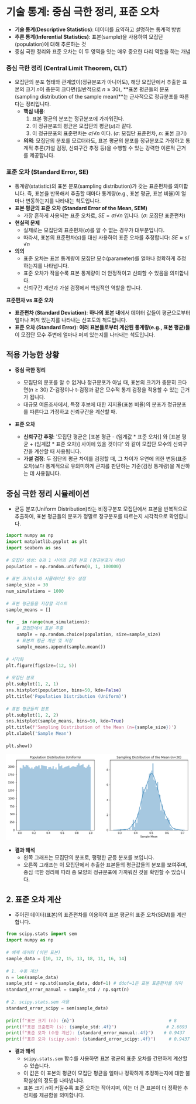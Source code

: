 # 기술 통계: 중심 극한 정리, 표준 오차

- **기술 통계(Descriptive Statistics)**: 데이터를 요약하고 설명하는 통계적 방법
- **추론 통계(Inferential Statistics)**: 표본(sample)을 사용하여 모집단(population)에 대해 추론하는 것
- 중심 극한 정리와 표준 오차는 이 두 영역을 잇는 매우 중요한 다리 역할을 하는 개념

### 중심 극한 정리 (Central Limit Theorem, CLT)
- 모집단의 분포 형태와 관계없이(정규분포가 아니어도), 해당 모집단에서 추출한 표본의 크기 $n$이 충분히 크다면(일반적으로 $n ≥ 30$), **표본 평균들의 분포(sampling distribution of the sample mean)**는 근사적으로 정규분포를 따른다는 정리입니다.
    - **핵심 내용**: 
        1. 표본 평균의 분포는 정규분포에 가까워진다.
        2. 이 정규분포의 평균은 모집단의 평균($μ$)과 같다.
        3. 이 정규분포의 표준편차는 $σ / √n$ 이다. ($σ$: 모집단 표준편차, $n$: 표본 크기)
    - **의의**: 모집단의 분포를 모르더라도, 표본 평균의 분포를 정규분포로 가정하고 통계적 추론(가설 검정, 신뢰구간 추정 등)을 수행할 수 있는 강력한 이론적 근거를 제공합니다.

### 표준 오차 (Standard Error, SE)
- 통계량(statistic)의 표본 분포(sampling distribution)가 갖는 표준편차를 의미합니다. 즉, 표본을 반복해서 추출할 때마다 통계량(e.g., 표본 평균, 표본 비율)이 얼마나 변동하는지를 나타내는 척도입니다. 
- **표본 평균의 표준 오차 (Standard Error of the Mean, SEM)**
    - 가장 흔하게 사용되는 표준 오차로, $SE = σ / √n$ 입니다. ($σ$: 모집단 표준편차)
- **현실적 문제**
    - 실제로는 모집단의 표준편차($σ$)를 알 수 없는 경우가 대부분입니다.
    - 따라서, 표본의 표준편차($s$)를 대신 사용하여 표준 오차를 추정합니다: $SE ≈ s / √n$
- **의의**
    - 표준 오차는 표본 통계량이 모집단 모수(parameter)를 얼마나 정확하게 추정하는지를 나타냅니다.
    - 표준 오차가 작을수록 표본 통계량이 더 안정적이고 신뢰할 수 있음을 의미합니다.
    - 신뢰구간 계산과 가설 검정에서 핵심적인 역할을 합니다.

**표준편차 vs 표준 오차**
- **표준편차 (Standard Deviation)**: **하나의 표본 내**에서 데이터 값들이 평균으로부터 얼마나 퍼져 있는지를 나타내는 산포도의 척도입니다.
- **표준 오차 (Standard Error)**: **여러 표본들로부터 계산된 통계량(e.g., 표본 평균)들**이 모집단 모수 주변에 얼마나 퍼져 있는지를 나타내는 척도입니다.

## 적용 가능한 상황

- **중심 극한 정리**
    - 모집단의 분포를 알 수 없거나 정규분포가 아닐 때, 표본의 크기가 충분히 크다면($n≥30$) Z-검정이나 t-검정과 같은 모수적 통계 검정을 적용할 수 있는 근거가 됩니다.
    - 대규모 여론조사에서, 특정 후보에 대한 지지율(표본 비율)의 분포가 정규분포를 따른다고 가정하고 신뢰구간을 계산할 때.

- **표준 오차**
    - **신뢰구간 추정**: '모집단 평균은 [표본 평균 - (임계값 * 표준 오차)] 와 [표본 평균 + (임계값 * 표준 오차)] 사이에 있을 것이다' 와 같이 모집단 모수의 신뢰구간을 계산할 때 사용됩니다.
    - **가설 검정**: 두 집단의 평균 차이를 검정할 때, 그 차이가 우연에 의한 변동(표준 오차)보다 통계적으로 유의미하게 큰지를 판단하는 기준(검정 통계량)을 계산하는 데 사용됩니다.

## 중심 극한 정리 시뮬레이션

- 균등 분포(Uniform Distribution)라는 비정규분포 모집단에서 표본을 반복적으로 추출하여, 표본 평균들의 분포가 정말로 정규분포를 따르는지 시각적으로 확인합니다.

```python
import numpy as np
import matplotlib.pyplot as plt
import seaborn as sns

# 모집단 생성: 0과 1 사이의 균등 분포 (정규분포가 아님)
population = np.random.uniform(0, 1, 100000)

# 표본 크기(n)와 시뮬레이션 횟수 설정
sample_size = 30
num_simulations = 1000

# 표본 평균들을 저장할 리스트
sample_means = []

for _ in range(num_simulations):
    # 모집단에서 표본 추출
    sample = np.random.choice(population, size=sample_size)
    # 표본의 평균 계산 및 저장
    sample_means.append(sample.mean())

# 시각화
plt.figure(figsize=(12, 5))

# 모집단 분포
plt.subplot(1, 2, 1)
sns.histplot(population, bins=50, kde=False)
plt.title('Population Distribution (Uniform)')

# 표본 평균들의 분포
plt.subplot(1, 2, 2)
sns.histplot(sample_means, bins=50, kde=True)
plt.title(f'Sampling Distribution of the Mean (n={sample_size})')
plt.xlabel('Sample Mean')

plt.show()
```
![기술 통계-중심 극한 정리](<기술 통계-중심 극한 정리.png>)
- **결과 해석**
    - 왼쪽 그래프는 모집단의 분포로, 평평한 균등 분포를 보입니다.
    - 오른쪽 그래프는 이 모집단에서 추출한 표본들의 평균값들의 분포를 보여주며, 중심 극한 정리에 따라 종 모양의 정규분포에 가까워진 것을 확인할 수 있습니다.

## 2. 표준 오차 계산

- 주어진 데이터(표본)의 표준편차를 이용하여 표본 평균의 표준 오차(SEM)를 계산합니다.

```python
from scipy.stats import sem
import numpy as np

# 예제 데이터 (어떤 표본)
sample_data = [10, 12, 15, 13, 18, 11, 16, 14]

# 1. 수동 계산
n = len(sample_data)
sample_std = np.std(sample_data, ddof=1) # ddof=1은 표본 표준편차를 의미
standard_error_manual = sample_std / np.sqrt(n)

# 2. scipy.stats.sem 사용
standard_error_scipy = sem(sample_data)

print(f"표본 크기 (n): {n}")                                    # 8
print(f"표본 표준편차 (s): {sample_std:.4f}")                   # 2.6693
print(f"표준 오차 (수동 계산): {standard_error_manual:.4f}")    # 0.9437
print(f"표준 오차 (scipy.sem): {standard_error_scipy:.4f}")     # 0.9437
```
- **결과 해석**
    - `scipy.stats.sem` 함수를 사용하면 표본 평균의 표준 오차를 간편하게 계산할 수 있습니다.
    - 이 값은 이 표본의 평균이 모집단 평균을 얼마나 정확하게 추정하는지에 대한 불확실성의 정도를 나타냅니다.
    - 표본 크기 $n$이 커질수록 표준 오차는 작아지며, 이는 더 큰 표본이 더 정확한 추정치를 제공함을 의미합니다.
